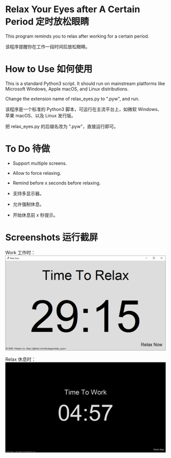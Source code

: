 # Relax Your Eyes after A Certain Period 定时放松眼睛

This program reminds you to relax after working for a certain period.

该程序提醒你在工作一段时间后放松眼睛。

# How to Use 如何使用

This is a standard Python3 script. It should run on mainstream platforms like Microsoft Windows, Apple macOS, and Linux distributions.

Change the extension name of relax_eyes.py to ".pyw", and run.

该程序是一个标准的 Python3 脚本，可运行在主流平台上，如微软 Windows、苹果 macOS、以及 Linux 发行版。

把 relax_eyes.py 的后缀名改为 ".pyw"，直接运行即可。

# To Do 待做

- Support multiple screens.
- Allow to force relaxing.
- Remind before x seconds before relaxing.

- 支持多显示器。
- 允许强制休息。
- 开始休息前 x 秒提示。

# Screenshots 运行截屏

Work 工作时：
![Work 工作时](screenshots/Work.png "Work 工作时")

Relax 休息时：
![Relax 休息时](screenshots/Relax.png "Relax 休息时")

